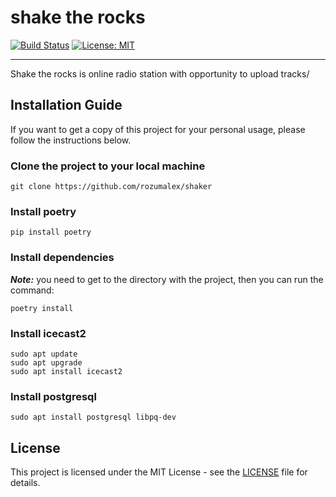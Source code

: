 # shake the rocks

[![Build Status](https://travis-ci.org/rozumalex/shaker.svg?branch=master)](https://travis-ci.org/github/rozumalex/shaker)
[![License: MIT](https://img.shields.io/badge/License-MIT-blue.svg)](https://github.com/rozumalex/shaker/blob/master/LICENSE)

---

Shake the rocks is online radio station with opportunity to upload tracks/

## Installation Guide


If you want to get a copy of this project for your personal usage,
please follow the instructions below.


### Clone the project to your local machine

```
git clone https://github.com/rozumalex/shaker
```

### Install poetry

```
pip install poetry
```

### Install dependencies

***Note:*** you need to get to the directory with the project,
then you can run the command: 

```
poetry install
```

### Install icecast2

```
sudo apt update
sudo apt upgrade
sudo apt install icecast2
```


### Install postgresql

```
sudo apt install postgresql libpq-dev

```

## License

This project is licensed under the MIT License - see the [LICENSE](https://github.com/rozumalex/shaker/blob/master/LICENSE) file for details.

